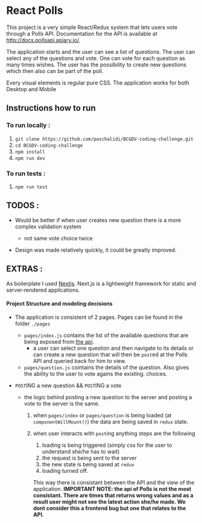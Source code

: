 # React Polls

This project is a very simple React/Redux system that lets users vote through a Polls API.
Documentation for the API is available at http://docs.pollsapi.apiary.io/.

The application starts and the user can see a list of questions.
The user can select any of the questions and vote. One can vote for each question as many times wishes.
The user has the possibility to create new questions which then also can be part of the poll.

Every visual elements is regular pure CSS.
The application works for both Desktop and Mobile

## Instructions how to run

### To run locally :

1. `git clone https://github.com/paschalidi/BCGDV-coding-challenge.git`
2. `cd BCGDV-coding-challenge`
3. `npm install`
4. `npm run dev`

### To run tests :

1. `npm run test`

## TODOS :

* Would be better if when user creates new question there is a more complex validation system
  * not same vote choice twice

* Design was made relatively quickly, it could be greatly improved.



## EXTRAS :

As boilerplate I used [Nextjs](https://github.com/zeit/next.js). Next.js is a lightweight framework for static and server‑rendered applications. 

#### Project Structure and modeling decisions

* The application is consistent of 2 pages. Pages can be found in the folder `./pages`

  * `pages/index.js` contains the list of the available questions that are being exposed from [the api](http://docs.pollsapi.apiary.io/).
    * a user can select one question and then navigate to its details or can create a new question that will then be `post`ed at the Polls API and queried back for him to view.
  * `pages/question.js` cointains the details of the question. Also gives the ability to the user to vote agains the existing. choices.

* `POST`ING a new question && `POST`ING a vote

  * the logic behind posting a new question to the server and posting a vote to the server is the same.

    1. when `pages/index` or `pages/question` is being loaded (at `componentWillMount()`) the data are being saved in `redux` state.

    2. when user interacts with `post`ing anything steps are the following

       1. loading is being triggered (simply css for the user to understand she/he has to wait)
       2. the request is being sent to the server
       3. the new state is being saved at `redux`
       4. loading turned off.

       This way there is consistant between the API and the view of the application.
       **IMPORTANT NOTE: the api of Polls is not the most consistant. There are times that returns wrong values and as a result user might not see the latest action she/he made. We dont consider this a frontend bug  but one that relates to the API.**









​







